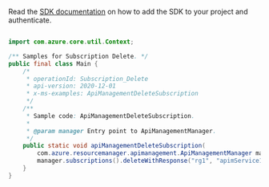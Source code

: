 Read the [SDK documentation](https://github.com/Azure/azure-sdk-for-java/blob/azure-resourcemanager-apimanagement_1.0.0-beta.2/sdk/apimanagement/azure-resourcemanager-apimanagement/README.md) on how to add the SDK to your project and authenticate.

```java

import com.azure.core.util.Context;

/** Samples for Subscription Delete. */
public final class Main {
    /*
     * operationId: Subscription_Delete
     * api-version: 2020-12-01
     * x-ms-examples: ApiManagementDeleteSubscription
     */
    /**
     * Sample code: ApiManagementDeleteSubscription.
     *
     * @param manager Entry point to ApiManagementManager.
     */
    public static void apiManagementDeleteSubscription(
        com.azure.resourcemanager.apimanagement.ApiManagementManager manager) {
        manager.subscriptions().deleteWithResponse("rg1", "apimService1", "testsub", "*", Context.NONE);
    }
}
```
